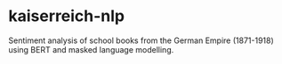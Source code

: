 # kaiserreich-nlp
Sentiment analysis of school books from the German Empire (1871-1918) using BERT and masked language modelling.
